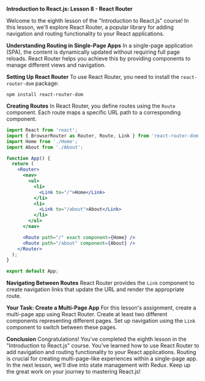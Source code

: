 **Introduction to React.js: Lesson 8 - React Router**

Welcome to the eighth lesson of the "Introduction to React.js" course! In this lesson, we'll explore React Router, a popular library for adding navigation and routing functionality to your React applications.

**Understanding Routing in Single-Page Apps**
In a single-page application (SPA), the content is dynamically updated without requiring full page reloads. React Router helps you achieve this by providing components to manage different views and navigation.

**Setting Up React Router**
To use React Router, you need to install the `react-router-dom` package:

```
npm install react-router-dom
```

**Creating Routes**
In React Router, you define routes using the `Route` component. Each route maps a specific URL path to a corresponding component.

```jsx
import React from 'react';
import { BrowserRouter as Router, Route, Link } from 'react-router-dom';
import Home from './Home';
import About from './About';

function App() {
  return (
    <Router>
      <nav>
        <ul>
          <li>
            <Link to="/">Home</Link>
          </li>
          <li>
            <Link to="/about">About</Link>
          </li>
        </ul>
      </nav>

      <Route path="/" exact component={Home} />
      <Route path="/about" component={About} />
    </Router>
  );
}

export default App;
```

**Navigating Between Routes**
React Router provides the `Link` component to create navigation links that update the URL and render the appropriate route.

**Your Task: Create a Multi-Page App**
For this lesson's assignment, create a multi-page app using React Router. Create at least two different components representing different pages. Set up navigation using the `Link` component to switch between these pages.

**Conclusion**
Congratulations! You've completed the eighth lesson in the "Introduction to React.js" course. You've learned how to use React Router to add navigation and routing functionality to your React applications. Routing is crucial for creating multi-page-like experiences within a single-page app. In the next lesson, we'll dive into state management with Redux. Keep up the great work on your journey to mastering React.js!